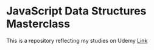 # JavaScript Data Structures Masterclass

This is a repository reflecting my studies on Udemy [Link](https://www.udemy.com/course/js-algorithms-and-data-structures-masterclass)